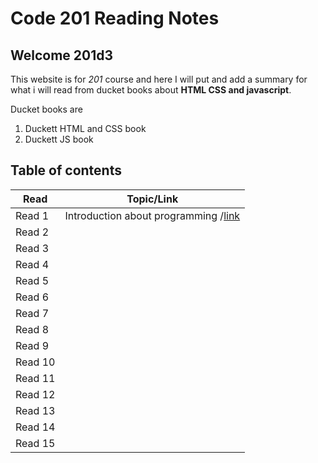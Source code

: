 # Code 201 Reading Notes

## Welcome 201d3

This website is for *201* course and here I will put and add a summary for what i will read from ducket books about **HTML CSS and javascript**.

Ducket books are
1. Duckett HTML and CSS book
2. Duckett JS book 

## Table of contents
| Read    | Topic/Link                                                                                         |
|-----|----|
| Read 1  |  Introduction about programming /[link](https://rowaidsayyed.github.io/reading-notes/class-01)     |
| Read 2  |                                                                                                    |
| Read 3  |                                                                                                    |
| Read 4  |                                                                                                    |
| Read 5  |                                                                                                    |
| Read 6  |                                                                                                    |
| Read 7  |                                                                                                    |
| Read 8  |                                                                                                    |
| Read 9  |                                                                                                    |
| Read 10 |                                                                                                    |
| Read 11 |                                                                                                    |
| Read 12 |                                                                                                    |
| Read 13 |                                                                                                    |
| Read 14 |                                                                                                    |
| Read 15 |                                                                                                    |
